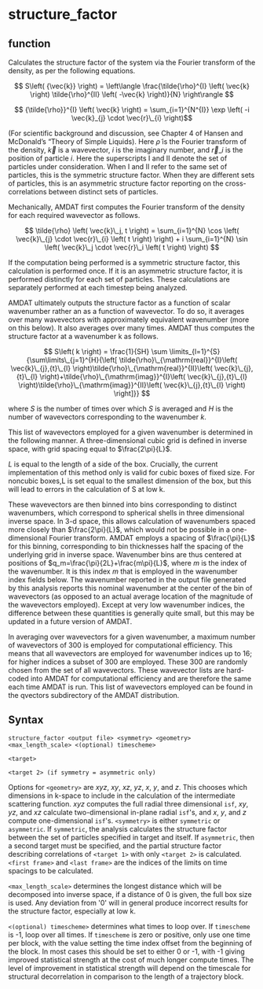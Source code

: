 <h1>structure_factor</h1>
<h2>function</h2>

Calculates the structure factor of the system via the Fourier transform of the density, as per the following equations.

$$ S\left( {\vec{k}} \right) = \left\langle \frac{\tilde{\rho}^{I} \left( \vec{k} \right) \tilde{\rho}^{II} \left( -\vec{k} \right)}{N}  \right\rangle $$

$$ {\tilde{\rho}}^{I} \left( \vec{k} \right) = \sum_{i=1}^{N^{I}} \exp \left( -i \vec{k}_{j} \cdot \vec{r}\_{i} \right)$$

(For scientific background and discussion, see Chapter 4 of Hansen and McDonald’s “Theory of Simple Liquids). Here $\tilde{\rho}$ is the Fourier transform of the density, $\vec{k}$ is a wavevector, $i$ is the imaginary number, and $\vec{r}\_{i}$ is the position of particle $i$. Here the superscripts I and II denote the set of particles under consideration. When I and II refer to the same set of particles, this is the symmetric structure factor. When they are different sets of particles, this is an asymmetric structure factor reporting on the cross-correlations between distinct sets of particles.

Mechanically, AMDAT first computes the Fourier transform of the density for each required wavevector as follows.

$$ \tilde{\rho} \left( \vec{k}\_j, t \right) = \sum_{i=1}^{N} \cos \left( \vec{k}\_{j} \cdot \vec{r}\_{i} \left( t \right) \right) + i \sum_{i=1}^{N} \sin \left( \vec{k}\_j \cdot \vec{r}\_i \left( t \right) \right) $$
<!-- ORIGINAL EQUATION: $$ \[\tilde{\rho} \left( \vec{k}_{j},t \right)=\sum\limits_{i=1}^{N}{\cos \left( \vec{k}_{j}\cdot \vec{r}_{i}\left( t \right) \right)}+i\sum\limits_{i=1}^{N}{\sin \left( \vec{k}_{j}\cdot \vec{r}_{i}\left( t \right) \right)}\] $$ -->

If the computation being performed is a symmetric structure factor, this calculation is performed once. If it is an asymmetric structure factor, it is performed distinctly for each set of particles. These calculations are separately performed at each timestep being analyzed.

AMDAT ultimately outputs the structure factor as a function of scalar wavenumber rather an as a function of wavevector. To do so, it averages over many wavevectors with approximately equivalent wavenumber (more on this below). It also averages over many times. AMDAT thus computes the structure factor at a wavenumber k as follows.

$$ S\left( k \right) = \frac{1}{SH} \sum \limits_{l=1}^{S}{\sum\limits\_{j=1}^{H}{\left[ \tilde{\rho}\_{\mathrm{real}}^{I}\left( \vec{k}\_{j},{t}\_{l} \right)\tilde{\rho}\_{\mathrm{real}}^{II}\left( \vec{k}\_{j},{t}\_{l} \right)+\tilde{\rho}\_{\mathrm{imag}}^{I}\left( \vec{k}\_{j},{t}\_{l} \right)\tilde{\rho}\_{\mathrm{imag}}^{II}\left( \vec{k}\_{j},{t}\_{l} \right) \right]}} $$
<!-- $$ S\left( k \right)=\frac{1}{SH}\sum\limits_{l=1}^{S}{\sum\limits_{j=1}^{H}{\left[ \tilde{\rho} _{real}^{I}\left( \vec{k}_{j},t_{l}} \right)\tilde{\rho} _{real}^{II}\left( \vec{k}_{j},t_{l} \right)+\tilde{\rho} _{imag}^{I}\left( \vec{k}_{j},t_{l} \right)\tilde{\rho} _{imag}^{II}\left( \vec{k}_{j},t_{l} \right) \right]}} $$
 -->

where $S$ is the number of times over which $S$ is averaged and $H$ is the number of wavevectors corresponding to the wavenumber $k$.


This list of wavevectors employed for a given wavenumber is determined in the following manner. A three-dimensional cubic grid is defined in inverse space, with grid spacing equal to $\frac{2\pi}{L}$. 

$L$ is equal to the length of a side of the box. Crucially, the current implementation of this method only is valid for cubic boxes of fixed size. For noncubic boxes,L is set equal to the smallest dimension of the box, but this will lead to errors in the calculation of S at low k. 

These wavevectors are then binned into bins corresponding to distinct wavenumbers, which correspond to spherical shells in three dimensional inverse space. In 3-d space, this allows calculation of wavenumbers spaced more closely than $\frac{2\pi}{L}$, which would not be possible in a one-dimensional Fourier transform.  AMDAT employs a spacing of $\frac{\pi}{L}$ for this binning, corresponding to bin thicknesses half the spacing of the underlying grid in inverse space. Wavenumber bins are thus centered at positions of $q_m=\frac{\pi}{2L}+\frac{m\pi}{L}$, where $m$ is the index of the wavenumber. It is this index $m$ that is employed in the wavenumber index fields below. The wavenumber reported in the output file generated by this analysis reports this nominal wavenumber at the center of the bin of wavevectors (as opposed to an actual average location of the magnitude of the wavevectors employed). Except at very low wavenumber indices, the difference between these quantities is generally quite small, but this may be updated in a future version of AMDAT.

In averaging over wavevectors for a given wavenumber, a maximum number of wavevectors of 300 is employed for computational efficiency. This means that all wavevectors are employed for wavenumber indices up to 16; for higher indices a subset of 300 are employed. These 300 are randomly chosen from the set of all wavevectors. These wavevector lists are hard-coded into AMDAT for computational efficiency and are therefore the same each time AMDAT is run. This list of wavevectors employed can be found in the qvectors subdirectory of the AMDAT distribution.

<h2>Syntax</h2>

```
structure_factor <output file> <symmetry> <geometry> <max_length_scale> <(optional) timescheme>

<target>

<target 2> (if symmetry = asymmetric only)
```

Options for `<geometry>` are $xyz$, $xy$, $xz$, $yz$, $x$, $y$, and $z$. This chooses which dimensions in k-space to include in the calculation of the intermediate scattering function. $xyz$ computes the full radial three dimensional `isf`, $xy$, $yz$, and $xz$ calculate two-dimensional in-plane radial `isf`'s, and $x$, $y$, and $z$ compute one-dimensional `isf`'s. `<symmetry>` is either `symmetric` or `asymmetric`. If `symmetric`, the analysis calculates the structure factor between the set of particles specified in target and itself. If `asymmetric`, then a second target must be specified, and the partial structure factor describing correlations of `<target 1>` with only `<target 2>` is calculated. `<first frame>` and `<last frame>` are the indices of the limits on time spacings to be calculated.

`<max_length_scale>` determines the longest distance which will be decomposed into inverse space, if a distance of 0 is given, the full box size is used. Any deviation from '0' will in general produce incorrect results for the structure factor, especially at low k.

`<(optional) timescheme>` determines what times to loop over. If `timescheme` is -1, loop over all times. If `timescheme` is zero or positive, only use one time per block, with the value setting the time index offset from the beginning of the block. In most cases this should be set to either 0 or -1, with -1 giving improved statistical strength at the cost of much longer compute times. The level of improvement in statistical strength will depend on the timescale for structural decorrelation in comparison to the length of a trajectory block.
